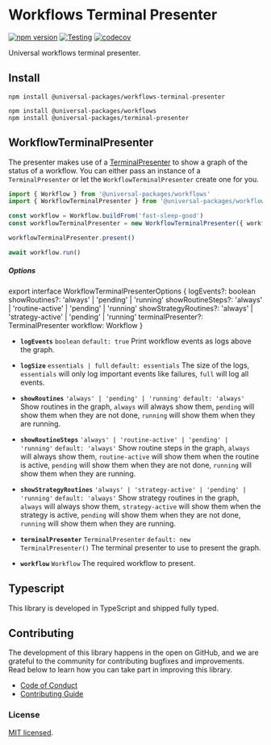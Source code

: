 # Workflows Terminal Presenter

[![npm version](https://badge.fury.io/js/@universal-packages%2Fworkflows-terminal-presenter.svg)](https://www.npmjs.com/package/@universal-packages/workflows-terminal-presenter)
[![Testing](https://github.com/universal-packages/universal-workflows-terminal-presenter/actions/workflows/testing.yml/badge.svg)](https://github.com/universal-packages/universal-workflows-terminal-presenter/actions/workflows/testing.yml)
[![codecov](https://codecov.io/gh/universal-packages/universal-workflows-terminal-presenter/branch/main/graph/badge.svg?token=CXPJSN8IGL)](https://codecov.io/gh/universal-packages/universal-workflows-terminal-presenter)

Universal workflows terminal presenter.

## Install

```shell
npm install @universal-packages/workflows-terminal-presenter

npm install @universal-packages/workflows
npm install @universal-packages/terminal-presenter
```

## WorkflowTerminalPresenter

The presenter makes use of a [TerminalPresenter](https://github.com/universal-packages/universal-terminal-presenter) to show a graph of the status of a workflow. You can either pass an instance of a `TerminalPresenter` or let the `WorkflowTerminalPresenter` create one for you.

```js
import { Workflow } from '@universal-packages/workflows'
import { WorkflowTerminalPresenter } from '@universal-packages/workflows-terminal-presenter'

const workflow = Workflow.buildFrom('fast-sleep-good')
const workflowTerminalPresenter = new WorkflowTerminalPresenter({ workflow })

workflowTerminalPresenter.present()

await workflow.run()
```

##### Options

export interface WorkflowTerminalPresenterOptions {
logEvents?: boolean
showRoutines?: 'always' | 'pending' | 'running'
showRoutineSteps?: 'always' | 'routine-active' | 'pending' | 'running'
showStrategyRoutines?: 'always' | 'strategy-active' | 'pending' | 'running'
terminalPresenter?: TerminalPresenter
workflow: Workflow
}

- **`logEvents`** `boolean` `default: true`
  Print workflow events as logs above the graph.

- **`logSize`** `essentials | full` `default: essentials`
  The size of the logs, `essentials` will only log important events like failures, `full` will log all events.

- **`showRoutines`** `'always' | 'pending' | 'running'` `default: 'always'`
  Show routines in the graph, `always` will always show them, `pending` will show them when they are not done, `running` will show them when they are running.

- **`showRoutineSteps`** `'always' | 'routine-active' | 'pending' | 'running'` `default: 'always'`
  Show routine steps in the graph, `always` will always show them, `routine-active` will show them when the routine is active, `pending` will show them when they are not done, `running` will show them when they are running.

- **`showStrategyRoutines`** `'always' | 'strategy-active' | 'pending' | 'running'` `default: 'always'`
  Show strategy routines in the graph, `always` will always show them, `strategy-active` will show them when the strategy is active, `pending` will show them when they are not done, `running` will show them when they are running.

- **`terminalPresenter`** `TerminalPresenter` `default: new TerminalPresenter()`
  The terminal presenter to use to present the graph.

- **`workflow`** `Workflow`
  The required workflow to present.

## Typescript

This library is developed in TypeScript and shipped fully typed.

## Contributing

The development of this library happens in the open on GitHub, and we are grateful to the community for contributing bugfixes and improvements. Read below to learn how you can take part in improving this library.

- [Code of Conduct](./CODE_OF_CONDUCT.md)
- [Contributing Guide](./CONTRIBUTING.md)

### License

[MIT licensed](./LICENSE).
